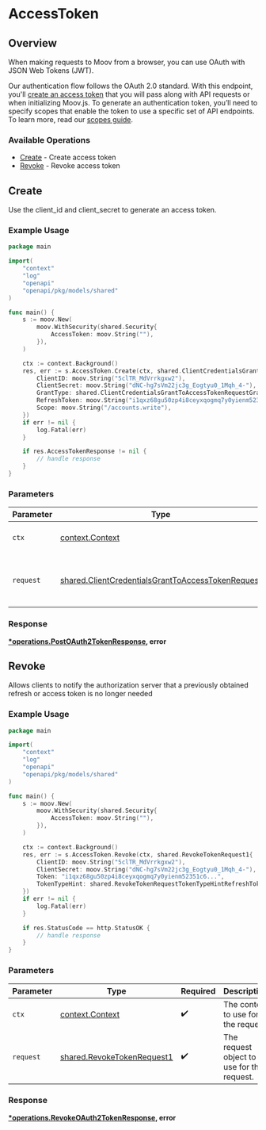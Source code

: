 # AccessToken

## Overview

When making requests to Moov from a browser, you can use OAuth with JSON Web Tokens (JWT).

Our authentication flow follows the OAuth 2.0 standard. With this endpoint, you'll [create an access token](https://docs.moov.io/guides/quick-start/#create-an-access-token) that you will pass along with API requests or when initializing Moov.js. To generate an authentication token, you’ll need to specify scopes that enable the token to use a specific set of API endpoints. To learn more, read our [scopes guide](https://docs.moov.io/guides/developer-tools/scopes/).


### Available Operations

* [Create](#create) - Create access token
* [Revoke](#revoke) - Revoke access token

## Create

Use the client_id and client_secret to generate an access token.

### Example Usage

```go
package main

import(
	"context"
	"log"
	"openapi"
	"openapi/pkg/models/shared"
)

func main() {
    s := moov.New(
        moov.WithSecurity(shared.Security{
            AccessToken: moov.String(""),
        }),
    )

    ctx := context.Background()
    res, err := s.AccessToken.Create(ctx, shared.ClientCredentialsGrantToAccessTokenRequest{
        ClientID: moov.String("5clTR_MdVrrkgxw2"),
        ClientSecret: moov.String("dNC-hg7sVm22jc3g_Eogtyu0_1Mqh_4-"),
        GrantType: shared.ClientCredentialsGrantToAccessTokenRequestGrantTypeRefreshToken,
        RefreshToken: moov.String("i1qxz68gu50zp4i8ceyxqogmq7y0yienm52351c6..."),
        Scope: moov.String("/accounts.write"),
    })
    if err != nil {
        log.Fatal(err)
    }

    if res.AccessTokenResponse != nil {
        // handle response
    }
}
```

### Parameters

| Parameter                                                                                                              | Type                                                                                                                   | Required                                                                                                               | Description                                                                                                            |
| ---------------------------------------------------------------------------------------------------------------------- | ---------------------------------------------------------------------------------------------------------------------- | ---------------------------------------------------------------------------------------------------------------------- | ---------------------------------------------------------------------------------------------------------------------- |
| `ctx`                                                                                                                  | [context.Context](https://pkg.go.dev/context#Context)                                                                  | :heavy_check_mark:                                                                                                     | The context to use for the request.                                                                                    |
| `request`                                                                                                              | [shared.ClientCredentialsGrantToAccessTokenRequest](../../models/shared/clientcredentialsgranttoaccesstokenrequest.md) | :heavy_check_mark:                                                                                                     | The request object to use for the request.                                                                             |


### Response

**[*operations.PostOAuth2TokenResponse](../../models/operations/postoauth2tokenresponse.md), error**


## Revoke

Allows clients to notify the authorization server that a previously obtained refresh or access token is no longer needed

### Example Usage

```go
package main

import(
	"context"
	"log"
	"openapi"
	"openapi/pkg/models/shared"
)

func main() {
    s := moov.New(
        moov.WithSecurity(shared.Security{
            AccessToken: moov.String(""),
        }),
    )

    ctx := context.Background()
    res, err := s.AccessToken.Revoke(ctx, shared.RevokeTokenRequest1{
        ClientID: moov.String("5clTR_MdVrrkgxw2"),
        ClientSecret: moov.String("dNC-hg7sVm22jc3g_Eogtyu0_1Mqh_4-"),
        Token: "i1qxz68gu50zp4i8ceyxqogmq7y0yienm52351c6...",
        TokenTypeHint: shared.RevokeTokenRequestTokenTypeHintRefreshToken.ToPointer(),
    })
    if err != nil {
        log.Fatal(err)
    }

    if res.StatusCode == http.StatusOK {
        // handle response
    }
}
```

### Parameters

| Parameter                                                                | Type                                                                     | Required                                                                 | Description                                                              |
| ------------------------------------------------------------------------ | ------------------------------------------------------------------------ | ------------------------------------------------------------------------ | ------------------------------------------------------------------------ |
| `ctx`                                                                    | [context.Context](https://pkg.go.dev/context#Context)                    | :heavy_check_mark:                                                       | The context to use for the request.                                      |
| `request`                                                                | [shared.RevokeTokenRequest1](../../models/shared/revoketokenrequest1.md) | :heavy_check_mark:                                                       | The request object to use for the request.                               |


### Response

**[*operations.RevokeOAuth2TokenResponse](../../models/operations/revokeoauth2tokenresponse.md), error**

